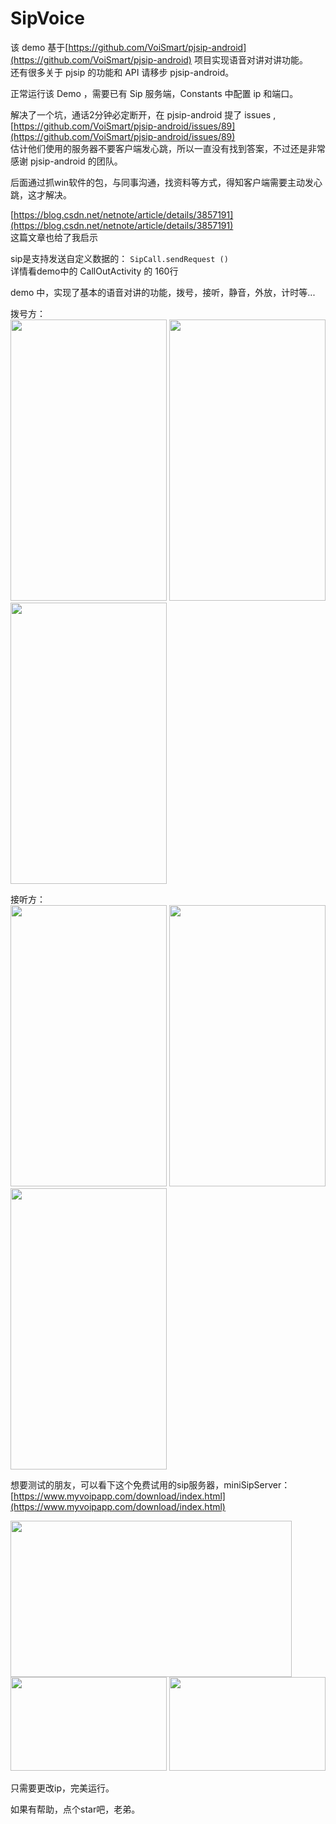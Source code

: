 # SipVoice

该 demo 基于[https://github.com/VoiSmart/pjsip-android](https://github.com/VoiSmart/pjsip-android)
项目实现语音对讲对讲功能。    
还有很多关于 pjsip 的功能和 API 请移步 pjsip-android。  
    
正常运行该 Demo ，需要已有 Sip 服务端，Constants 中配置 ip 和端口。 

解决了一个坑，通话2分钟必定断开，在 pjsip-android 提了 issues ,[https://github.com/VoiSmart/pjsip-android/issues/89](https://github.com/VoiSmart/pjsip-android/issues/89)  
估计他们使用的服务器不要客户端发心跳，所以一直没有找到答案，不过还是非常感谢 pjsip-android 的团队。

后面通过抓win软件的包，与同事沟通，找资料等方式，得知客户端需要主动发心跳，这才解决。  

[https://blog.csdn.net/netnote/article/details/3857191](https://blog.csdn.net/netnote/article/details/3857191)  
这篇文章也给了我启示  
  
sip是支持发送自定义数据的：
``
SipCall.sendRequest ()
``  
详情看demo中的 CallOutActivity 的 160行  


    
demo 中，实现了基本的语音对讲的功能，拨号，接听，静音，外放，计时等...  
  
  
拨号方：      
<img width = "250" height = "450" src="https://github.com/zhanglihow/SipVoice/blob/master/img/callout_1.png?raw=true" />
<img width = "250" height = "450" src="https://github.com/zhanglihow/SipVoice/blob/master/img/callout_2.png?raw=true" />
<img width = "250" height = "450" src="https://github.com/zhanglihow/SipVoice/blob/master/img/callout_3.png?raw=true" />


接听方：    
<img width = "250" height = "450" src="https://github.com/zhanglihow/SipVoice/blob/master/img/callin_1.png?raw=true" />
<img width = "250" height = "450" src="https://github.com/zhanglihow/SipVoice/blob/master/img/callin_2.png?raw=true" />
<img width = "250" height = "450" src="https://github.com/zhanglihow/SipVoice/blob/master/img/callin_3.png?raw=true" />

想要测试的朋友，可以看下这个免费试用的sip服务器，miniSipServer：[https://www.myvoipapp.com/download/index.html](https://www.myvoipapp.com/download/index.html)    
  
<img width = "450" height = "250" src="https://github.com/zhanglihow/SipVoice/blob/master/img/minisipserver.png?raw=true" />  
<img width = "250" height = "150" src="https://github.com/zhanglihow/SipVoice/blob/master/img/minisipserver2.png?raw=true" />
<img width = "250" height = "150" src="https://github.com/zhanglihow/SipVoice/blob/master/img/minisipserver3.png?raw=true" />
  
只需要更改ip，完美运行。  
  
  
  
  
  
如果有帮助，点个star吧，老弟。
